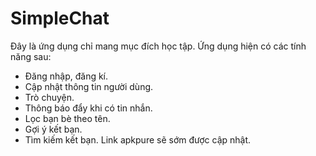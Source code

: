 # SimpleChat
Đây là ứng dụng chỉ mang mục đích học tập.
Ứng dụng hiện có các tính năng sau:
- Đăng nhập, đăng kí.
- Cập nhật thông tin người dùng.
- Trò chuyện.
- Thông báo đẩy khi có tin nhắn.
- Lọc bạn bè theo tên.
- Gợi ý kết bạn.
- Tìm kiếm kết bạn.
Link apkpure sẽ sớm được cập nhật.
